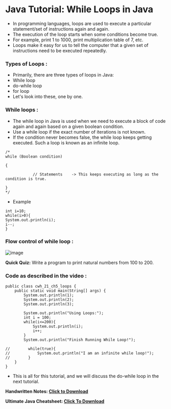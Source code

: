 # Java Tutorial: While Loops in Java
- In programming languages, loops are used to execute a particular statement/set of instructions again and again.
- The execution of the loop starts when some conditions become true.
- For example, print 1 to 1000, print multiplication table of 7, etc.
- Loops make it easy for us to tell the computer that a given set of instructions need to be executed repeatedly.

### Types of Loops :
- Primarily, there are three types of loops in Java:
- While loop
- do-while loop
- for loop
- Let's look into these, one by one.

### While loops :
- The while loop in Java is used when we need to execute a block of code again and again based on a given boolean condition.
- Use a while loop if the exact number of iterations is not known.
- If the condition never becomes false, the while loop keeps getting executed. Such a loop is known as an infinite loop.
```
/*
while (Boolean condition)

{

            // Statements    -> This keeps executing as long as the condition is true.

}
*/
```
- Example
```
int i=10;  
while(i>0){  
System.out.println(i);  
i--;  
}  
```

### Flow control of while loop :

![image](https://user-images.githubusercontent.com/70385488/151346565-307ba28b-49a1-4f2a-8ae1-3fc1241722ee.png)

**Quick Quiz:** Write a program to print natural numbers from 100 to 200.

### Code as described in the video :

```
public class cwh_21_ch5_loops {
    public static void main(String[] args) {
        System.out.println(1);
        System.out.println(2);
        System.out.println(3);

        System.out.println("Using Loops:");
        int i = 100;
        while(i<=200){
            System.out.println(i);
            i++;
        }
        System.out.println("Finish Running While Loop!");

//        while(true){
//            System.out.println("I am an infinite while loop!");
//        }
    }
}
```

- This is all for this tutorial, and we will discuss the do-while loop in the next tutorial.

**Handwritten Notes: [Click to Download](https://api.codewithharry.com/media/videoSeriesFiles/courseFiles/java-tutorials-for-beginners-21/Chapter_5.pdf)**

**Ultimate Java Cheatsheet: [Click To Download](https://api.codewithharry.com/media/videoSeriesFiles/courseFiles/java-tutorials-for-beginners-21/UltimateJavaCheatSheet.pdf)**
